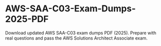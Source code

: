 # AWS-SAA-C03-Exam-Dumps-2025-PDF
Download updated AWS SAA-C03 exam dumps PDF (2025). Prepare with real questions and pass the AWS Solutions Architect Associate exam.
